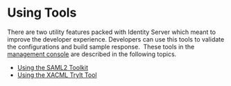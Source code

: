# Using Tools

There are two utility features packed with Identity Server which
meant to improve the developer experience. Developers can use this tools
to validate the configurations and build sample response.  These tools
in the [management
console](_Getting_Started_with_the_Management_Console_) are described in
the following topics.

-   [Using the SAML2 Toolkit](_Using_the_SAML2_Toolkit_)
-   [Using the XACML TryIt Tool](_Using_the_XACML_TryIt_Tool_)
